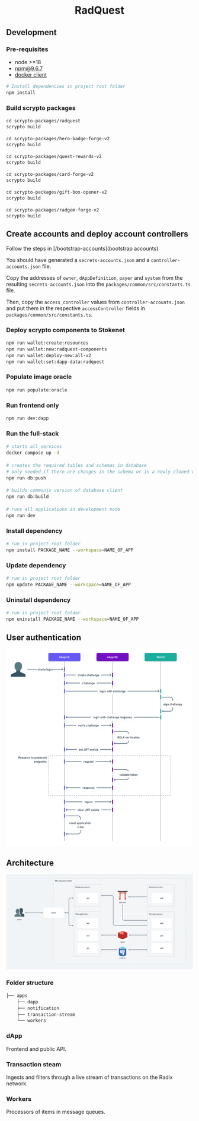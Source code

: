 <h1 style="text-align: center;">RadQuest</h1>

## Development

### Pre-requisites

- node >=18
- npm@9.6.7
- [docker client](https://www.docker.com/get-started/)

```bash
# Install dependencies in project root folder
npm install
```

### Build scrypto packages

```
cd scrypto-packages/radquest
scrypto build

cd scrypto-packages/hero-badge-forge-v2
scrypto build

cd scrypto-packages/quest-rewards-v2
scrypto build

cd scrypto-packages/card-forge-v2
scrypto build

cd scrypto-packages/gift-box-opener-v2
scrypto build

cd scrypto-packages/radgem-forge-v2
scrypto build
```

## Create accounts and deploy account controllers

Follow the steps in [/bootstrap-accounts](bootstrap accounts)

You should have generated a `secrets-accounts.json` and a `controller-accounts.json` file.

Copy the addresses of `owner`, `dAppDefinition`, `payer` and `system` from the resulting `secrets-accounts.json` into the `packages/common/src/constants.ts` file.

Then, copy the `access_controller` values from `controller-accounts.json` and put them in the respective `accessController` fields in `packages/common/src/constants.ts`.


### Deploy scrypto components to Stokenet

```bash
npm run wallet:create:resources
npm run wallet:new:radquest-components
npm run wallet:deploy-new:all-v2
npm run wallet:set:dapp-data:radquest
```

### Populate image oracle

```bash
npm run populate:oracle
```

### Run frontend only

```bash
npm run dev:dapp
```

### Run the full-stack

```bash
# starts all services
docker compose up -d

# creates the required tables and schemas in database
# only needed if there are changes in the schema or in a newly cloned repo
npm run db:push

# builds commonjs version of database client
npm run db:build

# runs all applications in development mode
npm run dev
```

### Install dependency

```bash
# run in project root folder
npm install PACKAGE_NAME --workspace=NAME_OF_APP
```

### Update dependency

```bash
# run in project root folder
npm update PACKAGE_NAME --workspace=NAME_OF_APP
```

### Uninstall dependency

```bash
# run in project root folder
npm uninstall PACKAGE_NAME --workspace=NAME_OF_APP
```

## User authentication

![user auth flow](docs/user-authentication-flow.png)

## Architecture

![architecture diagram](docs/architecture-diagram.png)

### Folder structure

```bash
├── apps
    ├── dapp
    ├── notification
    ├── transaction-stream
    └── workers
```

### dApp

Frontend and public API.

### Transaction steam

Ingests and filters through a live stream of transactions on the Radix network.

### Workers

Processors of items in message queues.